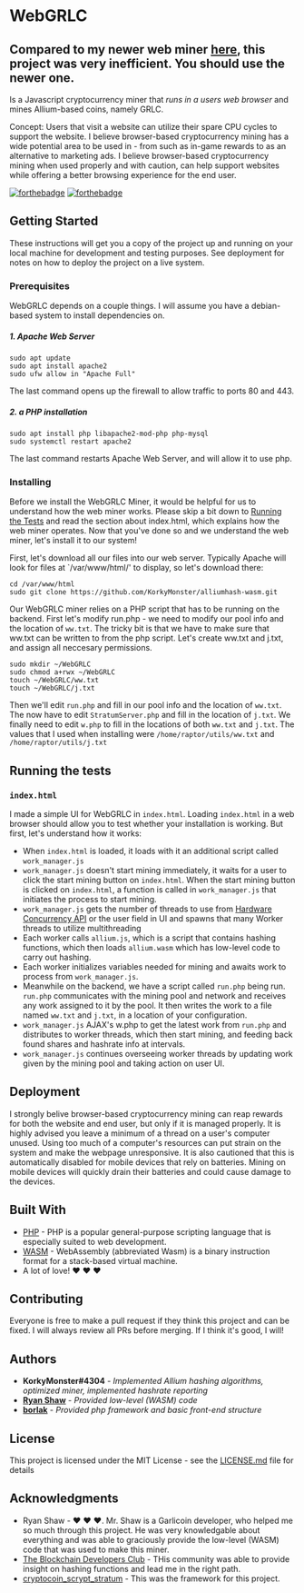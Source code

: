 
# WebGRLC

## Compared to my newer web miner [here](https://github.com/KorkyMonster/WebGRLC-v2), this project was very inefficient. You should use the newer one.

Is a Javascript cryptocurrency miner that *runs in a users web browser* and mines Allium-based coins, namely GRLC.
 
Concept: Users that visit a website can utilize their spare CPU cycles to support the website. I believe browser-based cryptocurrency mining has a wide potential area to be used in - from such as in-game rewards to as an alternative to marketing ads. I believe browser-based cryptocurrency mining when used properly and with caution, can help support websites while offering a better browsing experience for the end user.


[![forthebadge](https://forthebadge.com/images/badges/powered-by-electricity.svg)](https://forthebadge.com)
[![forthebadge](https://forthebadge.com/images/badges/made-with-javascript.svg)](https://forthebadge.com)

## Getting Started

These instructions will get you a copy of the project up and running on your local machine for development and testing purposes. See deployment for notes on how to deploy the project on a live system.

### Prerequisites

WebGRLC depends on a couple things. I will assume you have a debian-based system to install dependencies on.


##### 1. Apache Web Server

```
sudo apt update
sudo apt install apache2
sudo ufw allow in "Apache Full"
```
The last command opens up the firewall to allow traffic to ports 80 and 443.

##### 2. a PHP installation

```
sudo apt install php libapache2-mod-php php-mysql
sudo systemctl restart apache2
```
The last command restarts Apache Web Server, and will allow it to use php.
### Installing

Before we install the WebGRLC Miner, it would be helpful for us to understand how the web miner works. Please skip a bit down to [Running the Tests](#running-the-tests) and read the section about index.html, which explains how the web miner operates. Now that you've done so and we understand the web miner, let's install it to our system!

First, let's download all our files into our web server. Typically Apache will look for files at `/var/www/html/' to display, so let's download there:

```
cd /var/www/html
sudo git clone https://github.com/KorkyMonster/alliumhash-wasm.git
```

Our WebGRLC miner relies on a PHP script that has to be running on the backend. First let's modify run.php - we need to modify our pool info and the location of ``ww.txt``. The tricky bit is that we have to make sure that ww.txt can be written to from the php script. Let's create ww.txt and j.txt, and assign all neccesary permissions.

```
sudo mkdir ~/WebGRLC
sudo chmod a+rwx ~/WebGRLC
touch ~/WebGRLC/ww.txt
touch ~/WebGRLC/j.txt
```

Then we'll edit `run.php` and fill in our pool info and the location of `ww.txt`. The now have to edit `StratumServer.php` and fill in the location of `j.txt`. We finally need to edit `w.php` to fill in the locations of both `ww.txt` and `j.txt`. The values that I used when installing were `/home/raptor/utils/ww.txt` and `/home/raptor/utils/j.txt`

## Running the tests

### `index.html`
I made a simple UI for WebGRLC in `index.html`. Loading `index.html` in a web browser should allow you to test whether your installation is working. But first, let's understand how it works:

* When `index.html` is loaded, it loads with it an additional script called `work_manager.js`
* `work_manager.js` doesn't start mining immediately, it waits for a user to click the start mining button on `index.html`. When the start mining button is clicked on `index.html`, a function is called in `work_manager.js` that initiates the process to start mining.
* `work_manager.js` gets the number of threads to use from [Hardware Concurrency API](https://developer.mozilla.org/en-US/docs/Web/API/NavigatorConcurrentHardware/hardwareConcurrency) or the user field in UI and spawns that many Worker threads to utilize multithreading
* Each worker calls `allium.js`, which is a script that contains hashing functions, which then loads `allium.wasm` which has low-level code to carry out hashing.
* Each worker initializes variables needed for mining and awaits work to process from `work_manager.js`.
* Meanwhile on the backend, we have a 
script called `run.php` being run. `run.php` communicates with the mining pool and network and receives any work assigned to it by the pool. It then writes the work to a file named `ww.txt` and `j.txt`, in a location of your configuration.
* `work_manager.js` AJAX's w.php to get the latest work from `run.php` and distributes to worker threads, which then start mining, and feeding back found shares and hashrate info at intervals.
* `work_manager.js` continues overseeing worker threads by updating work given by the mining pool and taking action on user UI.

## Deployment

I strongly belive browser-based cryptocurrency mining can reap rewards for both the website and end user, but only if it is managed properly. It is highly advised you leave a minimum of a thread on a user's computer unused. Using too much of a computer's resources can put strain on the system and make the webpage unresponsive. It is also cautioned that this is automatically disabled for mobile devices that rely on batteries. Mining on mobile devices will quickly drain their batteries and could cause damage to the devices.

## Built With

* [PHP](http://www.php.net/) - PHP is a popular general-purpose scripting language that is especially suited to web development.
* [WASM](https://webassembly.org/) - WebAssembly (abbreviated Wasm) is a binary instruction format for a stack-based virtual machine. 
* A lot of love!  ❤️ ❤️ ❤️

## Contributing

Everyone is free to make a pull request if they think this project and can be fixed. I will always review all PRs before merging. If I think it's good, I will!

## Authors

* **KorkyMonster#4304** - *Implemented Allium hashing algorithms, optimized miner, implemented hashrate reporting*
* **[Ryan Shaw](https://github.com/ryan-shaw)** - *Provided low-level (WASM) code*
* **[borlak](https://github.com/borlak/)** - *Provided php framework and basic front-end structure*

## License

This project is licensed under the MIT License - see the [LICENSE.md](LICENSE.md) file for details

## Acknowledgments

* Ryan Shaw - ❤️ ❤️ ❤️. Mr. Shaw is a Garlicoin developer, who helped me so much through this project. He was very knowledgable about everything and was able to graciously provide the low-level (WASM) code that was used to make this miner.
* [The Blockchain Developers Club](https://discord.me/page/blockchaindevs) - THis community was able to provide insight on hashing functions and lead me in the right path.
* [cryptocoin_scrypt_stratum](https://github.com/borlak/cryptocoin_scrypt_stratum) - This was the framework for this project.

